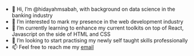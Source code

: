 - 👋 Hi, I’m @hidayahmsabah, with background on data science in the banking industry 
- 👀 I’m interested to mark my presence in the web development industry
- 🌱 I’m currently learning to enhance my current toolkits on top of React, Javascript on the side of HTML and CSS
- 💞️ I’m looking to start practising my newly self taught skills professionally 
- 📫 Feel free to reach me my [email](mailto:hidayahmsabah@gmail.com)

<!---
hidayahmsabah/hidayahmsabah is a ✨ special ✨ repository because its `README.md` (this file) appears on your GitHub profile.
You can click the Preview link to take a look at your changes.
--->

